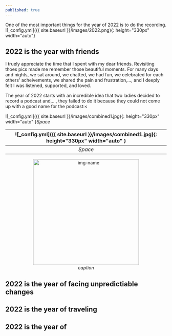 ```yaml
---
published: true
---
```


One of the most important things for the year of 2022 is to do the recording.
![_config.yml]({{ site.baseurl }}/images/2022.png){: height="330px" width="auto"}
## 2022 is the year with friends
I truely appreciate the time that I spent with my dear friends. Revisiting thoes pics made me remember those beautiful moments. For many days and nights, we sat around, we chatted, we had fun, we celebrated for each others' acheivements, we shared the pain and frustration,..., and I deeply felt I was listened, supported, and loved.

The year of 2022 starts with an incredible idea that two ladies decided to record a podcast and,..., they failed to do it because they could not come up with a good name for the podcast:<

![_config.yml]({{ site.baseurl }}/images/combined1.jpg){: height="330px" width="auto" }*Space*

| ![_config.yml]({{ site.baseurl }}/images/combined1.jpg){: height="330px" width="auto" } | 
|:--:| 
| *Space* |
</center>

<p align="center">
  <img alt="img-name" src="{{ site.baseurl }}/images/combined1.jpg" width="330">
  <br>
    <em>caption</em>
</p>


## 2022 is the year of facing unpredictiable changes


## 2022 is the year of traveling

## 2022 is the year of
